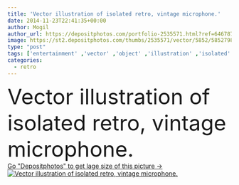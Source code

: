 ```yaml
---
title: 'Vector illustration of isolated retro, vintage microphone.'
date: 2014-11-23T22:41:35+00:00
author: Mogil
author_url: https://depositphotos.com/portfolio-2535571.html?ref=64678756
image: https://st2.depositphotos.com/thumbs/2535571/vector/5852/58527983/api_thumb_450.jpg?forcejpeg=true
type: "post"
tags: ['entertainment' ,'vector' ,'object' ,'illustration' ,'isolated' ,'single' ,'equipment' ,'studio' ,'air' ,'old' ,'retro' ,'vintage' ,'classic' ,'pop' ,'symbol' ,'icon' ,'band' ,'communication' ,'sound' ,'talking' ,'monochrome' ,'audio' ,'broadcast' ,'conference' ,'karaoke' ,'mic' ,'microphone' ,'music' ,'musical' ,'performance' ,'record' ,'speech' ,'stage' ,'stand' ,'voice' ,'advertisement' ,'rock' ,'concert' ,'speaker' ,'recording' ,'singing' ,'volume' ,'vectors' ,'media' ,'old fashioned' ,'audience' ,'broadcasting' ,'performing' ,'interview' ,'reporter' ]
categories: 
  - retro
---
```

<div aling="center">
            <font size="60"> Vector illustration of isolated retro, vintage microphone.</font>   
</div>
<div>
    <a href='https://depositphotos.com/58527983/stock-illustration-vector-illustration-of-isolated-retro.html?ref=64678756' target=_blank > Go "Depositphotos" to get lage size of this picture ->
        <img href='https://depositphotos.com/58527983/stock-illustration-vector-illustration-of-isolated-retro.html?ref=64678756' src='https://st2.depositphotos.com/2535571/5852/v/950/depositphotos_58527983-stock-illustration-vector-illustration-of-isolated-retro.jpg?forcejpeg=true' alt='Vector illustration of isolated retro, vintage microphone.' >
    </a>
</div>
